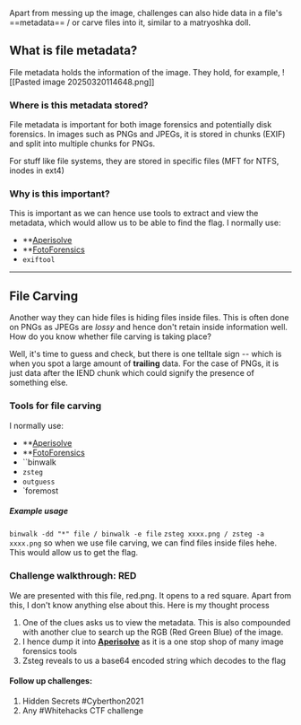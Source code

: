 Apart from messing up the image, challenges can also hide data in a file's ==metadata== / or carve files into it, similar to a matryoshka doll.

## What is file metadata?
File metadata holds the information of the image. They hold, for example, 
![[Pasted image 20250320114648.png]]
### Where is this metadata stored?
File metadata is important for both image forensics and potentially disk forensics. In images such as PNGs and JPEGs, it is stored in chunks (EXIF) and split into multiple chunks for PNGs.

For stuff like file systems, they are stored in specific files (MFT for NTFS, inodes in ext4)
### Why is this important?
This is important as we can hence use tools to extract and view the metadata, which would allow us to be able to find the flag.
I normally use:
- **[Aperisolve](https://www.aperisolve.com/)
- **[FotoForensics](https://fotoforensics.com/)
- ``exiftool``
---
## File Carving 
Another way they can hide files is hiding files inside files. This is often done on PNGs as JPEGs are *lossy* and hence don't retain inside information well. How do you know whether file carving is taking place?

Well, it's time to guess and check, but there is one telltale sign -- which is when you spot a large amount of **trailing** data. For the case of PNGs, it is just data after the IEND chunk which could signify the presence of something else. 
### Tools for file carving 
I normally use:
- **[Aperisolve](https://www.aperisolve.com/)
- **[FotoForensics](https://fotoforensics.com/)
- ``binwalk
- `zsteg`
- `outguess`
- `foremost
##### Example usage 
``binwalk -dd "*" file / binwalk -e file`` 
`zsteg xxxx.png / zsteg -a xxxx.png`
so when we use file carving, we can find files inside files hehe. This would allow us to get the flag. 

### Challenge walkthrough: RED
We are presented with this file, red.png. It opens to a red square. Apart from this, I don't know anything else about this. Here is my thought process
1. One of the clues asks us to view the metadata. This is also compounded with another clue to search up the RGB (Red Green Blue) of the image.
2. I hence dump it into **[Aperisolve](https://www.aperisolve.com/)** as it is a one stop shop of many image forensics tools 
3. Zsteg reveals to us a base64 encoded string which decodes to the flag

#### Follow up challenges:
1. Hidden Secrets #Cyberthon2021
2. Any #Whitehacks CTF challenge 